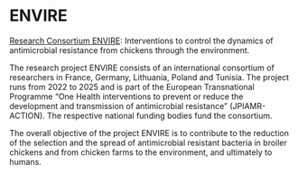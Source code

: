 # ENVIRE
[Research Consortium ENVIRE](https://www.envire-project.de/): Interventions to control the dynamics of antimicrobial resistance from chickens through the environment.

The research project ENVIRE consists of an international consortium of researchers in France, Germany, Lithuania, Poland and Tunisia. The project runs from 2022 to 2025 and is part of the European Transnational Programme “One Health interventions to prevent or reduce the development and transmission of antimicrobial resistance” (JPIAMR-ACTION). The respective national funding bodies fund the consortium.

The overall objective of the project ENVIRE is to contribute to the reduction of the selection and the spread of antimicrobial resistant bacteria in broiler chickens and from chicken farms to the environment, and ultimately to humans.
